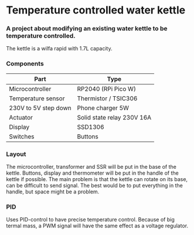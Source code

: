 # Temperature controlled water kettle

### A project about modifying an existing water kettle to be temperature controlled.
The kettle is a wilfa rapid with 1.7L capacity.

### Components
| Part                 | Type                       |
|----------------------|----------------------------|
| Microcontroller      | RP2040 (RPi Pico W)        |
| Temperature sensor   | Thermistor / TSIC306       |
| 230V to 5V step down | Phone charger 5W           |
| Actuator             | Solid state relay 230V 16A |
| Display              | SSD1306                    |
| Switches             | Buttons                    |

### Layout
The microcontroller, transformer and SSR will be put in the base of the kettle. Buttons, display and thermometer will be put in the handle of the kettle if possible. The main problem is that the kettle can rotate on its base, can be difficult to send signal. The best would be to put everything in the handle, but space might be a problem. 

### PID
Uses PID-control to have precise temperature control.
Because of big termal mass, a PWM signal will have the same effect as a voltage regulator. 
